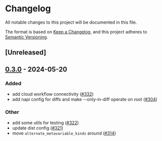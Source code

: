 # Changelog
All notable changes to this project will be documented in this file.

The format is based on [Keep a Changelog](https://keepachangelog.com/en/1.0.0/),
and this project adheres to [Semantic Versioning](https://semver.org/spec/v2.0.0.html).

## [Unreleased]

## [0.3.0](https://github.com/abhishek818/gritql/compare/grit-util-v0.2.0...grit-util-v0.3.0) - 2024-05-20

### Added
- add cloud workflow connectivity ([#332](https://github.com/abhishek818/gritql/pull/332))
- add napi config for diffs and make --only-in-diff operate on root ([#304](https://github.com/abhishek818/gritql/pull/304))

### Other
- add some utils for testing ([#322](https://github.com/abhishek818/gritql/pull/322))
- update dist config ([#321](https://github.com/abhishek818/gritql/pull/321))
- move `alternate_metavariable_kinds` around ([#314](https://github.com/abhishek818/gritql/pull/314))
